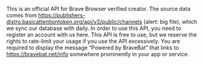 This is an official API for Brave Browser verified creator. The source data comes from https://publishers-distro.basicattentiontoken.org/api/v3/public/channels (alert: big file), which we sync our database with daily. In order to use this API, you need to register an account with us here. This API is free to use, but we reserve the rights to rate-limit your usage if you use the API excessively. You are required to display the message “Powered by BraveBat” that links to https://bravebat.net/info somewhere prominently in your app or service.